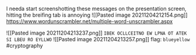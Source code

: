 I needa start screenshotting these messages on the presentation screen, hitting the breifing tab is annoying
![[Pasted image 20211204212154.png]]
https://www.wordunscrambler.net/multiple-word-unscrambler.aspx

![[Pasted image 20211204213237.png]]
`IBEK OCLLCEITNO EW LPNA OT ATEK SI LBEU RO EYLLWO`
![[Pasted image 20211204213257.png]]
flag: `blueyellow`
#cryptography 
